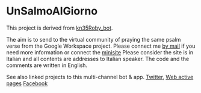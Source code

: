 # UnSalmoAlGiorno
This project is derived from [kn35Roby_bot](https://github.com/roberto-carnevale/kn35Roby_bot).

The aim is to send to the virtual community of praying the same psalm verse from the Google Workspace project.
Please connect me [by mail](mailto:kn35roby@gmail.com) if you need more information or connect the [minisite](https://sites.google.com/view/unsalmoalgiorno/home)
Please consider the site is in Italian and all contents are addresses to Italian speaker. The code and the comments are written in English.

See also linked projects to this multi-channel bot & app. [Twitter](https://github.com/roberto-carnevale/UnSalmoAlGiorno_twitter), [Web active pages](https://github.com/roberto-carnevale/UnSalmoAlGiorno_web) [Facebook](https://github.com/roberto-carnevale/UnSalmoAlGiorno_FB)
